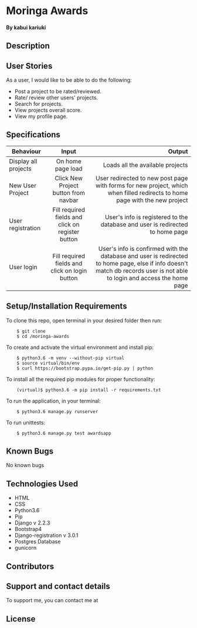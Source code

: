 # Moringa Awards


#### By kabui kariuki


## Description


## User Stories
As a user, I would like to be able to do the following:
* Post a project to be rated/reviewed.
* Rate/ review other users' projects.
* Search for projects.
* View projects overall score.
* View my profile page.

## Specifications
| Behaviour | Input | Output |
| --------------- | :----------:| --------: |
| Display all projects | On home page load | Loads all the available projects |
| New User Project | Click New Project button from navbar | User redirected to new post page with forms for new project, which when filled redirects to home page with the new project  |
| User registration | Fill required fields and click on register button | User's info is registered to the database and user is redirected to home page |
| User login | Fill required fields and click on login button | User's info is confirmed with the database and user is redirected to home page, else if info doesn't match db records user is not able to login and access the home page |


## Setup/Installation Requirements
To clone this repo, open terminal in your desired folder then run:

        $ git clone 
        $ cd /moringa-awards

To create and activate the virtual environment and install pip:

        $ python3.6 -m venv --without-pip virtual
        $ source virtual/bin/env
        $ curl https://bootstrap.pypa.io/get-pip.py | python


To install all the required pip modules for proper functionality:

        (virtual)$ python3.6 -m pip install -r requirements.txt

To run the application, in your terminal:

        $ python3.6 manage.py runserver
        
To run unittests:

        $ python3.6 manage.py test awardsapp

## Known Bugs

No known bugs

## Technologies Used

* HTML
* CSS
* Python3.6
* Pip
* Django v 2.2.3
* Bootstrap4
* Django-registration v 3.0.1
* Postgres Database
* gunicorn


## Contributors


## Support and contact details
To support me, you can contact me at

## License

